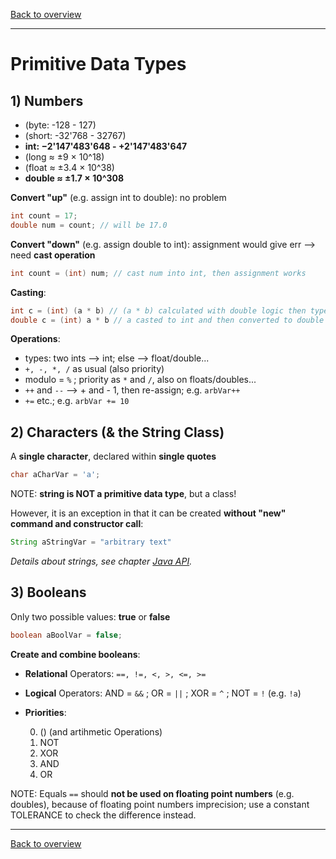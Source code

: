 [Back to overview](./00_Java_SyntaxGuide.md)

---
# Primitive Data Types

## 1) Numbers

- (byte: -128 - 127)
- (short: -32'768 - 32767)
- **int: −2'147'483'648 - +2'147'483'647**
- (long ≈ ±9 × 10^18)
- (float ≈ ±3.4 × 10^38)
- **double ≈ ±1.7 × 10^308**


**Convert "up"** (e.g. assign int to double): no problem
```java
int count = 17;
double num = count; // will be 17.0
```

**Convert "down"** (e.g. assign double to int): assignment would give err --> need **cast operation**
```java
int count = (int) num; // cast num into int, then assignment works
```
**Casting**:
```java
int c = (int) (a * b) // (a * b) calculated with double logic then type-casted to int
double c = (int) a * b // a casted to int and then converted to double through multiplication
```

**Operations**:
- types: two ints --> int; else --> float/double...
- ```+, -, *, /``` as usual (also priority)
- modulo = ```%``` ; priority as ```*``` and ```/```, also on floats/doubles...
- ```++``` and ```--``` --> + and - 1, then re-assign; e.g. ```arbVar++```
- ```+=``` etc.; e.g. ```arbVar += 10```

## 2) Characters (& the String Class)

A **single character**, declared within **single quotes**
```java
char aCharVar = 'a';
```

NOTE: **string is NOT a primitive data type**, but a class!

However, it is an exception in that it can be created **without "new" command and constructor call**:
```java
String aStringVar = "arbitrary text"
```
*Details about strings, see  chapter [Java API](10_Java_API.md).*

## 3) Booleans

Only two possible values: **true** or **false**
```java
boolean aBoolVar = false;
```

**Create and combine booleans**:
- **Relational** Operators: ```==, !=, <, >, <=, >=```
- **Logical** Operators: AND = ```&&``` ; OR = ```||``` ; XOR = ```^``` ; NOT = ```!``` (e.g. ```!a```)
- **Priorities**:

    0. () (and artihmetic Operations)
    1. NOT
    2. XOR
    3. AND
    4. OR

NOTE: Equals `==` should **not be used on floating point numbers** (e.g. doubles), because of floating point numbers imprecision; use a constant TOLERANCE to check the difference instead.

---

[Back to overview](./00_Java_SyntaxGuide.md)
